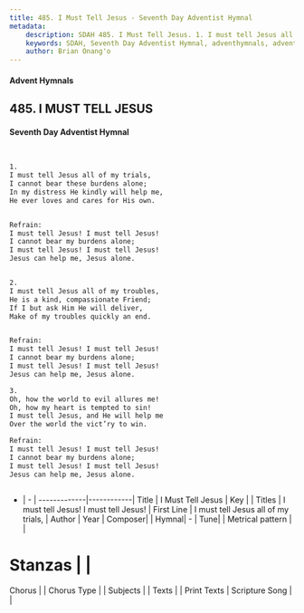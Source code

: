 ```yaml
---
title: 485. I Must Tell Jesus - Seventh Day Adventist Hymnal
metadata:
    description: SDAH 485. I Must Tell Jesus. 1. I must tell Jesus all of my trials, I cannot bear these burdens alone; In my distress He kindly will help me, He ever loves and cares for His own. 
    keywords: SDAH, Seventh Day Adventist Hymnal, adventhymnals, advent hymnals, I Must Tell Jesus, I must tell Jesus all of my trials, ,I must tell Jesus! I must tell Jesus!
    author: Brian Onang'o
---
```


#### Advent Hymnals
## 485. I MUST TELL JESUS
#### Seventh Day Adventist Hymnal

```txt


1.
I must tell Jesus all of my trials,
I cannot bear these burdens alone;
In my distress He kindly will help me,
He ever loves and cares for His own.


Refrain:
I must tell Jesus! I must tell Jesus!
I cannot bear my burdens alone;
I must tell Jesus! I must tell Jesus!
Jesus can help me, Jesus alone.


2.
I must tell Jesus all of my troubles,
He is a kind, compassionate Friend;
If I but ask Him He will deliver,
Make of my troubles quickly an end.


Refrain:
I must tell Jesus! I must tell Jesus!
I cannot bear my burdens alone;
I must tell Jesus! I must tell Jesus!
Jesus can help me, Jesus alone.

3.
Oh, how the world to evil allures me!
Oh, how my heart is tempted to sin!
I must tell Jesus, and He will help me
Over the world the vict’ry to win.

Refrain:
I must tell Jesus! I must tell Jesus!
I cannot bear my burdens alone;
I must tell Jesus! I must tell Jesus!
Jesus can help me, Jesus alone.



```

- |   -  |
-------------|------------|
Title | I Must Tell Jesus |
Key |  |
Titles | I must tell Jesus! I must tell Jesus! |
First Line | I must tell Jesus all of my trials, |
Author | 
Year | 
Composer|  |
Hymnal|  - |
Tune|  |
Metrical pattern | |
# Stanzas |  |
Chorus |  |
Chorus Type |  |
Subjects |  |
Texts |  |
Print Texts | 
Scripture Song |  |
  
